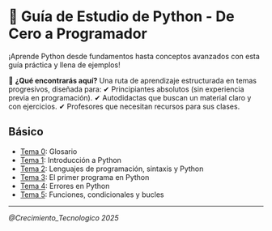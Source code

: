 # 🐍 Guía de Estudio de Python - De Cero a Programador
¡Aprende Python desde fundamentos hasta conceptos avanzados con esta guía práctica y llena de ejemplos!

📌 **¿Qué encontrarás aquí?**
Una ruta de aprendizaje estructurada en temas progresivos, diseñada para:
✔ Principiantes absolutos (sin experiencia previa en programación).
✔ Autodidactas que buscan un material claro y con ejercicios.
✔ Profesores que necesitan recursos para sus clases.

## Básico
- [Tema 0](./Tema0-Glosario/): Glosario
- [Tema 1](./Tema1/): Introducción a Python
- [Tema 2](./Tema2/): Lenguajes de programación, sintaxis y Python
- [Tema 3](./Tema3/): El primer programa en Python
- [Tema 4](./Tema4/): Errores en Python
- [Tema 5](./Tema5/): Funciones, condicionales y bucles

---

*@Crecimiento_Tecnologico 2025*